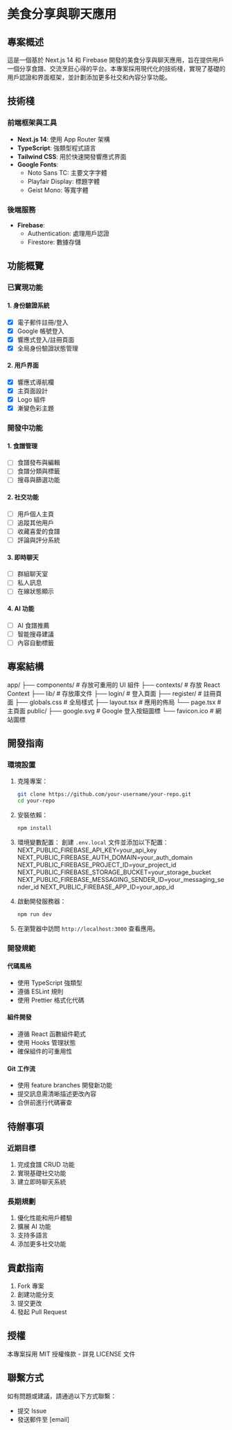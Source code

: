 # 美食分享與聊天應用

## 專案概述

這是一個基於 Next.js 14 和 Firebase 開發的美食分享與聊天應用，旨在提供用戶一個分享食譜、交流烹飪心得的平台。本專案採用現代化的技術棧，實現了基礎的用戶認證和界面框架，並計劃添加更多社交和內容分享功能。

## 技術棧

### 前端框架與工具

- **Next.js 14**: 使用 App Router 架構
- **TypeScript**: 強類型程式語言
- **Tailwind CSS**: 用於快速開發響應式界面
- **Google Fonts**:
  - Noto Sans TC: 主要文字字體
  - Playfair Display: 標題字體
  - Geist Mono: 等寬字體

### 後端服務

- **Firebase**:
  - Authentication: 處理用戶認證
  - Firestore: 數據存儲

## 功能概覽

### 已實現功能

#### 1. 身份驗證系統

- [x] 電子郵件註冊/登入
- [x] Google 帳號登入
- [x] 響應式登入/註冊頁面
- [x] 全局身份驗證狀態管理

#### 2. 用戶界面

- [x] 響應式導航欄
- [x] 主頁面設計
- [x] Logo 組件
- [x] 漸變色彩主題

### 開發中功能

#### 1. 食譜管理

- [ ] 食譜發布與編輯
- [ ] 食譜分類與標籤
- [ ] 搜尋與篩選功能

#### 2. 社交功能

- [ ] 用戶個人主頁
- [ ] 追蹤其他用戶
- [ ] 收藏喜愛的食譜
- [ ] 評論與評分系統

#### 3. 即時聊天

- [ ] 群組聊天室
- [ ] 私人訊息
- [ ] 在線狀態顯示

#### 4. AI 功能

- [ ] AI 食譜推薦
- [ ] 智能搜尋建議
- [ ] 內容自動標籤

## 專案結構

app/
├── components/ # 存放可重用的 UI 組件
├── contexts/ # 存放 React Context
├── lib/ # 存放庫文件
├── login/ # 登入頁面
├── register/ # 註冊頁面
├── globals.css # 全局樣式
├── layout.tsx # 應用的佈局
└── page.tsx # 主頁面
public/
├── google.svg # Google 登入按鈕圖標
└── favicon.ico # 網站圖標

## 開發指南

### 環境設置

1. 克隆專案：
   ```bash
   git clone https://github.com/your-username/your-repo.git
   cd your-repo
   ```
2. 安裝依賴：
   ```bash
   npm install
   ```
3. 環境變數配置：
   創建 `.env.local` 文件並添加以下配置：
   NEXT_PUBLIC_FIREBASE_API_KEY=your_api_key
   NEXT_PUBLIC_FIREBASE_AUTH_DOMAIN=your_auth_domain
   NEXT_PUBLIC_FIREBASE_PROJECT_ID=your_project_id
   NEXT_PUBLIC_FIREBASE_STORAGE_BUCKET=your_storage_bucket
   NEXT_PUBLIC_FIREBASE_MESSAGING_SENDER_ID=your_messaging_sender_id
   NEXT_PUBLIC_FIREBASE_APP_ID=your_app_id

4. 啟動開發服務器：
   ```bash
   npm run dev
   ```
5. 在瀏覽器中訪問 `http://localhost:3000` 查看應用。

### 開發規範

#### 代碼風格

- 使用 TypeScript 強類型
- 遵循 ESLint 規則
- 使用 Prettier 格式化代碼

#### 組件開發

- 遵循 React 函數組件範式
- 使用 Hooks 管理狀態
- 確保組件的可重用性

#### Git 工作流

- 使用 feature branches 開發新功能
- 提交訊息需清晰描述更改內容
- 合併前進行代碼審查

## 待辦事項

### 近期目標

1. 完成食譜 CRUD 功能
2. 實現基礎社交功能
3. 建立即時聊天系統

### 長期規劃

1. 優化性能和用戶體驗
2. 擴展 AI 功能
3. 支持多語言
4. 添加更多社交功能

## 貢獻指南

1. Fork 專案
2. 創建功能分支
3. 提交更改
4. 發起 Pull Request

## 授權

本專案採用 MIT 授權條款 - 詳見 LICENSE 文件

## 聯繫方式

如有問題或建議，請通過以下方式聯繫：

- 提交 Issue
- 發送郵件至 [email]
